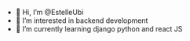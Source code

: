 - 👋 Hi, I’m @EstelleUbi
- 👀 I’m interested in backend development
- 🌱 I’m currently learning django python and react JS 

<!---
EstelleUbi/EstelleUbi is a ✨ special ✨ repository because its `README.md` (this file) appears on your GitHub profile.
You can click the Preview link to take a look at your changes.
--->
